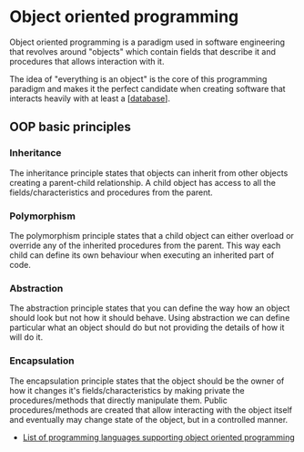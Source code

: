 # Object oriented programming

Object oriented programming is a paradigm used in software engineering that revolves around "objects" which contain fields that describe it and procedures that allows interaction with it.

The idea of "everything is an object" is the core of this programming paradigm and makes it the perfect candidate when creating software that interacts heavily with at least a [[database]]. 

## OOP basic principles

### Inheritance

The inheritance principle states that objects can inherit from other objects creating a parent-child relationship. A child object has access to all the fields/characteristics and procedures from the parent.

### Polymorphism

The polymorphism principle states that a child object can either overload or override any of the inherited procedures from the parent. This way each child can define its own behaviour when executing an inherited part of code.

### Abstraction

The abstraction principle states that you can define the way how an object should look but not how it should behave. Using abstraction we can define particular what an object should do but not providing the details of how it will do it.

### Encapsulation

The encapsulation principle states that the object should be the owner of how it changes it's fields/characteristics by making private the procedures/methods that directly manipulate them. Public procedures/methods are created that allow interacting with the object itself and eventually may change state of the object, but in a controlled manner. 


- [List of programming languages supporting object oriented programming ](https://en.wikipedia.org/wiki/List_of_object-oriented_programming_languages)

[//begin]: # "Autogenerated link references for markdown compatibility"
[database]: database "Database"
[//end]: # "Autogenerated link references"
